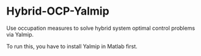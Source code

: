 # Hybrid-OCP-Yalmip

Use occupation measures to solve hybrid system optimal control problems via Yalmip.

To run this, you have to install Yalmip in Matlab first.
